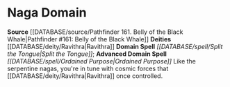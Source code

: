 ﻿---
advanced_domain_spell: '[[DATABASE/spell/Ordained Purpose|Ordained Purpose]]'
deity:
- '[[DATABASE/deity/Ravithra|Ravithra]]'
domain:
- '[[DATABASE/domain/Naga Domain|Naga]]'
domain_spell: '[[DATABASE/spell/Split the Tongue|Split the Tongue]]'
id: '58'
name: Naga Domain
rarity: Common
source: '[[DATABASE/source/Pathfinder 161. Belly of the Black Whale|Pathfinder #161:
  Belly of the Black Whale]]'
type: Domain

---
# Naga Domain

**Source** [[DATABASE/source/Pathfinder 161. Belly of the Black Whale|Pathfinder #161: Belly of the Black Whale]]
**Deities** [[DATABASE/deity/Ravithra|Ravithra]]
**Domain Spell** _[[DATABASE/spell/Split the Tongue|Split the Tongue]]_; **Advanced Domain Spell** _[[DATABASE/spell/Ordained Purpose|Ordained Purpose]]_
Like the serpentine nagas, you're in tune with cosmic forces that [[DATABASE/deity/Ravithra|Ravithra]] once controlled.